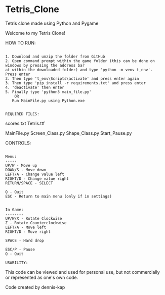 # Tetris_Clone
Tetris clone made using Python and Pygame

Welcome to my Tetris Clone!

HOW TO RUN:
~~~~~~~~~~

1. Download and unzip the folder from GitHub
2. Open command prompt within the game folder (this can be done on windows by pressing the address bar
at within the downloaded folder) and type 'python -m venv t_env'. Press enter
3. Then type 't_env\Scripts\activate' and press enter again
3. Then type 'pip install -r requirements.txt' and press enter
4. 'deactivate' then enter
5. Finally type 'python3 main_file.py'
	OR
   Run MainFile.py using Python.exe


REQUIRED FILES:
~~~~~~~~~~~~~~~
scores.txt
Tetris.ttf

MainFile.py
Screen_Class.py
Shape_Class.py
Start_Pause.py

CONTROLS:
~~~~~~~~~

Menu:
-----
UP/W - Move up
DOWN/S - Move down
LEFT/A - Change value left
RIGHT/D - Change value right
RETURN/SPACE - SELECT

Q - Quit
ESC - Return to main menu (only if in settings)


In Game:
--------
UP/W/X - Rotate Clockwise
Z - Rotate Counterclockwise 
LEFT/A - Move left
RIGHT/D - Move right

SPACE - Hard drop

ESC/P - Pause
Q - Quit

USABILITY:
~~~~~~~~~~

This code can be viewed and used for personal use, but not commercially or represented as one's own code.

Code created by dennis-kap
